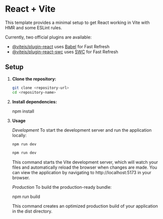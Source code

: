 # React + Vite

This template provides a minimal setup to get React working in Vite with HMR and some ESLint rules.

Currently, two official plugins are available:

- [@vitejs/plugin-react](https://github.com/vitejs/vite-plugin-react/blob/main/packages/plugin-react/README.md) uses [Babel](https://babeljs.io/) for Fast Refresh
- [@vitejs/plugin-react-swc](https://github.com/vitejs/vite-plugin-react-swc) uses [SWC](https://swc.rs/) for Fast Refresh

## Setup

1. **Clone the repository:**
   ```bash
   git clone <repository-url>
   cd <repository-name>

2. **Install dependencies:**

    npm install

3. **Usage**

    *Development*
    To start the development server and run the application locally:
     ```bash
    npm run dev
    ```
     ```bash
    npm run dev
    ```
    This command starts the Vite development server, which will watch your files and automatically reload the browser when changes are made. You can view the application by navigating to http://localhost:5173 in your browser.

    *Production*
    To build the production-ready bundle:
    
    npm run build

    This command creates an optimized production build of your application in the dist directory.
